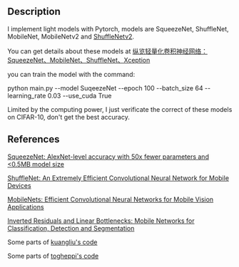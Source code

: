 ## Description

I implement light models with Pytorch, models are SqueezeNet, ShuffleNet, MobileNet, MobileNetv2 and [ShuffleNetv2](https://www.jiqizhixin.com/articles/2018-07-29-3).

You can get details about these models at [纵览轻量化卷积神经网络：SqueezeNet、MobileNet、ShuffleNet、Xception](https://www.jiqizhixin.com/articles/2018-01-08-6)

you can train the model with the command:

python main.py --model SuqeezeNet --epoch 100 --batch_size 64 --learning_rate 0.03 --use_cuda True


Limited by the computing power, I just verificate the correct of these models on CIFAR-10, don't get the best accuracy.

## References

[SqueezeNet: AlexNet-level accuracy with 50x fewer parameters and <0.5MB model size](https://arxiv.org/abs/1602.07360)

[ShuffleNet: An Extremely Efficient Convolutional Neural Network for Mobile Devices](https://arxiv.org/abs/1707.01083)

[MobileNets: Efficient Convolutional Neural Networks for Mobile Vision Applications](https://arxiv.org/abs/1704.04861)

[Inverted Residuals and Linear Bottlenecks: Mobile Networks for Classification, Detection and Segmentation](https://arxiv.org/abs/1801.04381)

Some parts of [kuangliu's code](https://github.com/kuangliu/pytorch-cifar)

Some parts of [togheppi's code](https://github.com/togheppi/CycleGAN)
